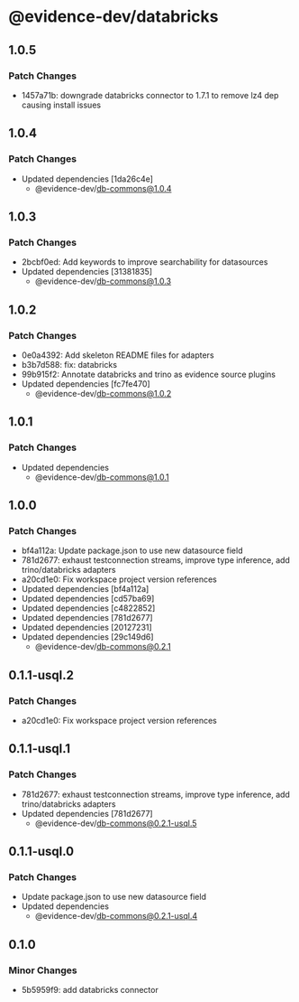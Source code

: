 # @evidence-dev/databricks

## 1.0.5

### Patch Changes

- 1457a71b: downgrade databricks connector to 1.7.1 to remove lz4 dep causing install issues

## 1.0.4

### Patch Changes

- Updated dependencies [1da26c4e]
  - @evidence-dev/db-commons@1.0.4

## 1.0.3

### Patch Changes

- 2bcbf0ed: Add keywords to improve searchability for datasources
- Updated dependencies [31381835]
  - @evidence-dev/db-commons@1.0.3

## 1.0.2

### Patch Changes

- 0e0a4392: Add skeleton README files for adapters
- b3b7d588: fix: databricks
- 99b915f2: Annotate databricks and trino as evidence source plugins
- Updated dependencies [fc7fe470]
  - @evidence-dev/db-commons@1.0.2

## 1.0.1

### Patch Changes

- Updated dependencies
  - @evidence-dev/db-commons@1.0.1

## 1.0.0

### Patch Changes

- bf4a112a: Update package.json to use new datasource field
- 781d2677: exhaust testconnection streams, improve type inference, add trino/databricks adapters
- a20cd1e0: Fix workspace project version references
- Updated dependencies [bf4a112a]
- Updated dependencies [cd57ba69]
- Updated dependencies [c4822852]
- Updated dependencies [781d2677]
- Updated dependencies [20127231]
- Updated dependencies [29c149d6]
  - @evidence-dev/db-commons@0.2.1

## 0.1.1-usql.2

### Patch Changes

- a20cd1e0: Fix workspace project version references

## 0.1.1-usql.1

### Patch Changes

- 781d2677: exhaust testconnection streams, improve type inference, add trino/databricks adapters
- Updated dependencies [781d2677]
  - @evidence-dev/db-commons@0.2.1-usql.5

## 0.1.1-usql.0

### Patch Changes

- Update package.json to use new datasource field
- Updated dependencies
  - @evidence-dev/db-commons@0.2.1-usql.4

## 0.1.0

### Minor Changes

- 5b5959f9: add databricks connector
